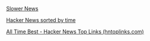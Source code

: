 ---
---


[Slower News](https://www.slowernews.com/)

[Hacker News sorted by time](https://hckrnews.com/)

[All Time Best - Hacker News Top Links (hntoplinks.com)](https://www.hntoplinks.com/all)